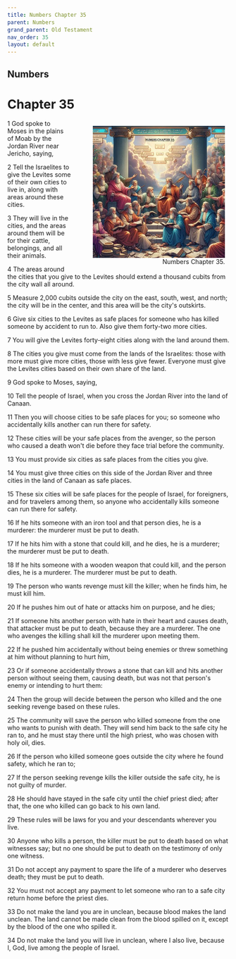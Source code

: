 ```yaml
---
title: Numbers Chapter 35
parent: Numbers
grand_parent: Old Testament
nav_order: 35
layout: default
---
```


## Numbers

# Chapter 35

<figure style="float: right; margin-right: 10px;">
    <img src="/assets/Image/Numbers/500/35.jpg" alt="Numbers Chapter 35" style="width: 300px; height: 300px; float: right;padding-left: 10px;"/>
    <figcaption style="clear: both;text-align: right;">Numbers Chapter 35.</figcaption>
</figure>
1 God spoke to Moses in the plains of Moab by the Jordan River near Jericho, saying,

2 Tell the Israelites to give the Levites some of their own cities to live in, along with areas around these cities.

3 They will live in the cities, and the areas around them will be for their cattle, belongings, and all their animals.

4 The areas around the cities that you give to the Levites should extend a thousand cubits from the city wall all around.

5 Measure 2,000 cubits outside the city on the east, south, west, and north; the city will be in the center, and this area will be the city's outskirts.

6 Give six cities to the Levites as safe places for someone who has killed someone by accident to run to. Also give them forty-two more cities.

7 You will give the Levites forty-eight cities along with the land around them.

8 The cities you give must come from the lands of the Israelites: those with more must give more cities, those with less give fewer. Everyone must give the Levites cities based on their own share of the land.

9 God spoke to Moses, saying,

10 Tell the people of Israel, when you cross the Jordan River into the land of Canaan.

11 Then you will choose cities to be safe places for you; so someone who accidentally kills another can run there for safety.

12 These cities will be your safe places from the avenger, so the person who caused a death won't die before they face trial before the community.

13 You must provide six cities as safe places from the cities you give.

14 You must give three cities on this side of the Jordan River and three cities in the land of Canaan as safe places.

15 These six cities will be safe places for the people of Israel, for foreigners, and for travelers among them, so anyone who accidentally kills someone can run there for safety.

16 If he hits someone with an iron tool and that person dies, he is a murderer: the murderer must be put to death.

17 If he hits him with a stone that could kill, and he dies, he is a murderer; the murderer must be put to death.

18 If he hits someone with a wooden weapon that could kill, and the person dies, he is a murderer. The murderer must be put to death.

19 The person who wants revenge must kill the killer; when he finds him, he must kill him.

20 If he pushes him out of hate or attacks him on purpose, and he dies;

21 If someone hits another person with hate in their heart and causes death, that attacker must be put to death, because they are a murderer. The one who avenges the killing shall kill the murderer upon meeting them.

22 If he pushed him accidentally without being enemies or threw something at him without planning to hurt him,

23 Or if someone accidentally throws a stone that can kill and hits another person without seeing them, causing death, but was not that person's enemy or intending to hurt them:

24 Then the group will decide between the person who killed and the one seeking revenge based on these rules.

25 The community will save the person who killed someone from the one who wants to punish with death. They will send him back to the safe city he ran to, and he must stay there until the high priest, who was chosen with holy oil, dies.

26 If the person who killed someone goes outside the city where he found safety, which he ran to;

27 If the person seeking revenge kills the killer outside the safe city, he is not guilty of murder.

28 He should have stayed in the safe city until the chief priest died; after that, the one who killed can go back to his own land.

29 These rules will be laws for you and your descendants wherever you live.

30 Anyone who kills a person, the killer must be put to death based on what witnesses say; but no one should be put to death on the testimony of only one witness.

31 Do not accept any payment to spare the life of a murderer who deserves death; they must be put to death.

32 You must not accept any payment to let someone who ran to a safe city return home before the priest dies.

33 Do not make the land you are in unclean, because blood makes the land unclean. The land cannot be made clean from the blood spilled on it, except by the blood of the one who spilled it.

34 Do not make the land you will live in unclean, where I also live, because I, God, live among the people of Israel.


